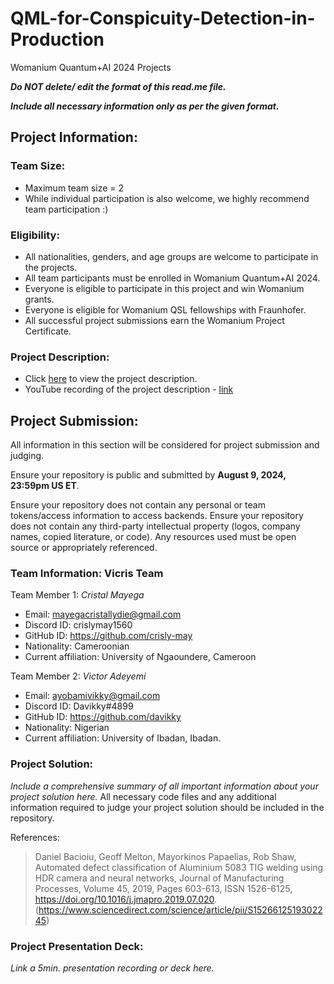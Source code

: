 # QML-for-Conspicuity-Detection-in-Production
Womanium Quantum+AI 2024 Projects

_**Do NOT delete/ edit the format of this read.me file.**_

_**Include all necessary information only as per the given format.**_

## Project Information:

### Team Size:
  - Maximum team size = 2
  - While individual participation is also welcome, we highly recommend team participation :)

### Eligibility:
  - All nationalities, genders, and age groups are welcome to participate in the projects.
  - All team participants must be enrolled in Womanium Quantum+AI 2024.
  - Everyone is eligible to participate in this project and win Womanium grants.
  - Everyone is eligible for Womanium QSL fellowships with Fraunhofer.
  - All successful project submissions earn the Womanium Project Certificate.

### Project Description:
  - Click [here](https://drive.google.com/file/d/1AcctFeXjchtEhYzPUsHpP_b4HGlI4kq9/view?usp=sharing) to view the project description.
  - YouTube recording of the project description - [link]()

## Project Submission:
All information in this section will be considered for project submission and judging.

Ensure your repository is public and submitted by **August 9, 2024, 23:59pm US ET**.

Ensure your repository does not contain any personal or team tokens/access information to access backends. Ensure your repository does not contain any third-party intellectual property (logos, company names, copied literature, or code). Any resources used must be open source or appropriately referenced.

### Team Information: Vicris Team
Team Member 1: _Cristal Mayega_
 - Email: mayegacristallydie@gmail.com
 - Discord ID: crislymay1560
 - GitHub ID: https://github.com/crisly-may
 - Nationality: Cameroonian
 - Current affiliation: University of Ngaoundere, Cameroon

Team Member 2: _Victor Adeyemi_
 - Email: ayobamivikky@gmail.com
 - Discord ID: Davikky#4899
 - GitHub ID: https://github.com/davikky
 - Nationality: Nigerian
 - Current affiliation: University of Ibadan, Ibadan.

### Project Solution:
_Include a comprehensive summary of all important information about your project solution here._
All necessary code files and any additional information required to judge your project solution should be included in the repository. 


References:

> Daniel Bacioiu, Geoff Melton, Mayorkinos Papaelias, Rob Shaw,
Automated defect classification of Aluminium 5083 TIG welding using HDR camera and neural networks,
Journal of Manufacturing Processes,
Volume 45,
2019,
Pages 603-613,
ISSN 1526-6125,
https://doi.org/10.1016/j.jmapro.2019.07.020.
(https://www.sciencedirect.com/science/article/pii/S1526612519302245)


### Project Presentation Deck:
_Link a 5min. presentation recording or deck here._


